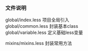 ### 文件说明
global/index.less 项目全局引入  
global/common.less 封装基本class  
global/variable.less 定义基础less变量  
  
mixins/mixins.less 封装常用方法
